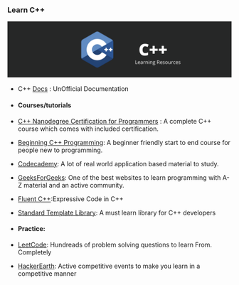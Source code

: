 ### Learn C++

<div style="text-align:center">
    <img src="../assets/C++.png" />
</div>

- C++ [Docs](https://devdocs.io/cpp/) : UnOfficial Documentation

- #### Courses/tutorials

- [C++ Nanodegree Certification for Programmers](https://www.udacity.com/course/c-for-programmers--ud210?irclickid=xk8VEDWrFxyLUb-wUx0Mo3QBUkBx2rQp8zcwyk0&irgwc=1&utm_source=affiliate&utm_medium=&aff=1419154&utm_term=&utm_campaign=__&utm_content=&adid=786224) : A complete C++ course which comes with included certification.

- [Beginning C++ Programming](https://www.udemy.com/course/beginning-c-plus-plus-programming/?ranMID=39197&ranEAID=yFouE4wh9Xg&ranSiteID=yFouE4wh9Xg-pG46K6f9DDFupVI3w3v1cA&LSNPUBID=yFouE4wh9Xg&utm_source=aff-campaign&utm_medium=udemyads): A beginner friendly start to end course for people new to programming.

- [Codecademy](https://www.codecademy.com/learn/learn-c-plus-plus): A lot of real world application based material to study.

- [GeeksForGeeks](https://www.geeksforgeeks.org/c-plus-plus/): One of the best websites to learn programming with A-Z material and an active community.

- [Fluent C++](https://www.fluentcpp.com/):Expressive Code in C++

- [Standard Template Library](https://www.geeksforgeeks.org/the-c-standard-template-library-stl/): A must learn library for C++ developers

- #### Practice:
- [LeetCode](https://leetcode.com/): Hundreads of problem solving questions to learn From. Completely

- [HackerEarth](https://www.hackerearth.com/): Active competitive events to make you learn in a competitive manner